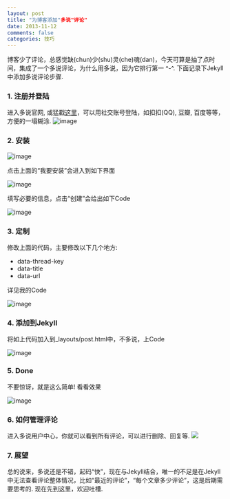 ```yaml
---
layout: post
title: "为博客添加"多说"评论"
date: 2013-11-12
comments: false
categories: 技巧
---
```

博客少了评论，总感觉缺(chun)少(shu)灵(che)魂(dan)，今天可算是抽了点时间，集成了一个多说评论，为什么用多说，因为它排行第一 ^-^. 下面记录下Jekyll中添加多说评论步骤.

### 1. 注册并登陆
进入多说官网, 或猛戳[这里](http://duoshuo.com/)，可以用社交账号登陆，如扣扣(QQ), 豆瓣, 百度等等，方便的一塌糊涂.
![image](https://dn-zhunjiee.qbox.me/Snip20151014_1.png)

### 2. 安装
![image](https://dn-zhunjiee.qbox.me/Snip20151014_2.png)

点击上面的“我要安装”会进入到如下界面

![image](https://dn-zhunjiee.qbox.me/Snip20151014_3.png)

填写必要的信息，点击“创建”会给出如下Code

![image](https://dn-zhunjiee.qbox.me/Snip20151015_3.png)

### 3. 定制
修改上面的代码，主要修改以下几个地方:

* data-thread-key
* data-title
* data-url

详见我的Code

![image](https://dn-zhunjiee.qbox.me/Snip20151015_4.png)

### 4. 添加到Jekyll
将如上代码加入到_layouts/post.html中，不多说，上Code

![image](https://dn-zhunjiee.qbox.me/Snip20151015_5.png)

### 5. Done
不要惊讶，就是这么简单! 看看效果

![image](https://dn-zhunjiee.qbox.me/Snip20151015_6.png)

### 6. 如何管理评论
进入多说用户中心，你就可以看到所有评论，可以进行删除、回复等.
![](https://dn-zhunjiee.qbox.me/Snip20151015_7.png)

### 7. 展望
总的说来，多说还是不错，起码“快”，现在与Jekyll结合，唯一的不足是在Jekyll中无法查看评论整体情况，比如“最近的评论”，“每个文章多少评论”，这是后期需要思考的. 现在先到这里，欢迎吐槽.